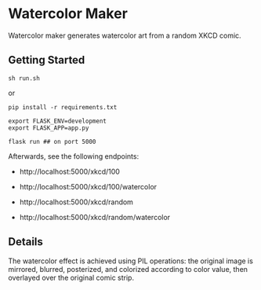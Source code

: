 Watercolor Maker
===

Watercolor maker generates watercolor art from a random XKCD comic.

Getting Started
---

    sh run.sh

or

    pip install -r requirements.txt

    export FLASK_ENV=development
    export FLASK_APP=app.py

    flask run ## on port 5000

Afterwards, see the following endpoints:

* http://localhost:5000/xkcd/100
* http://localhost:5000/xkcd/100/watercolor


* http://localhost:5000/xkcd/random
* http://localhost:5000/xkcd/random/watercolor


Details
---

The watercolor effect is achieved using PIL operations: the original image is mirrored, blurred, posterized, and colorized according to color value, then overlayed over the original comic strip.